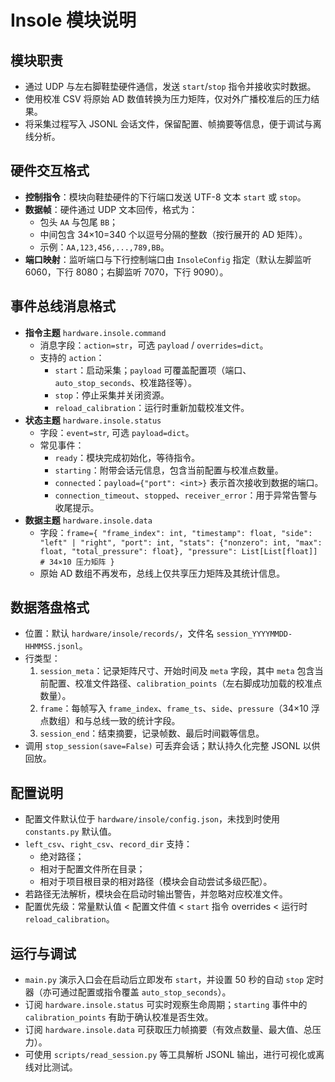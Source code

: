 # Insole 模块说明

## 模块职责
- 通过 UDP 与左右脚鞋垫硬件通信，发送 `start`/`stop` 指令并接收实时数据。
- 使用校准 CSV 将原始 AD 数值转换为压力矩阵，仅对外广播校准后的压力结果。
- 将采集过程写入 JSONL 会话文件，保留配置、帧摘要等信息，便于调试与离线分析。

## 硬件交互格式
- **控制指令**：模块向鞋垫硬件的下行端口发送 UTF-8 文本 `start` 或 `stop`。
- **数据帧**：硬件通过 UDP 文本回传，格式为：
  - 包头 `AA` 与包尾 `BB`；
  - 中间包含 34×10=340 个以逗号分隔的整数（按行展开的 AD 矩阵）。
  - 示例：`AA,123,456,...,789,BB`。
- **端口映射**：监听端口与下行控制端口由 `InsoleConfig` 指定（默认左脚监听 6060，下行 8080；右脚监听 7070，下行 9090）。

## 事件总线消息格式
- **指令主题** `hardware.insole.command`
  - 消息字段：`action=str`，可选 `payload` / `overrides=dict`。
  - 支持的 `action`：
    - `start`：启动采集；`payload` 可覆盖配置项（端口、`auto_stop_seconds`、校准路径等）。
    - `stop`：停止采集并关闭资源。
    - `reload_calibration`：运行时重新加载校准文件。
- **状态主题** `hardware.insole.status`
  - 字段：`event=str`, 可选 `payload=dict`。
  - 常见事件：
    - `ready`：模块完成初始化，等待指令。
    - `starting`：附带会话元信息，包含当前配置与校准点数量。
    - `connected`：`payload={"port": <int>}` 表示首次接收到数据的端口。
    - `connection_timeout`、`stopped`、`receiver_error`：用于异常告警与收尾提示。
- **数据主题** `hardware.insole.data`
  - 字段：`frame={
      "frame_index": int,
      "timestamp": float,
      "side": "left" | "right",
      "port": int,
      "stats": {"nonzero": int, "max": float, "total_pressure": float},
      "pressure": List[List[float]]  # 34×10 压力矩阵
    }`
  - 原始 AD 数组不再发布，总线上仅共享压力矩阵及其统计信息。

## 数据落盘格式
- 位置：默认 `hardware/insole/records/`，文件名 `session_YYYYMMDD-HHMMSS.jsonl`。
- 行类型：
  1. `session_meta`：记录矩阵尺寸、开始时间及 `meta` 字段，其中 `meta` 包含当前配置、校准文件路径、`calibration_points`（左右脚成功加载的校准点数量）。
  2. `frame`：每帧写入 `frame_index`、`frame_ts`、`side`、`pressure`（34×10 浮点数组）和与总线一致的统计字段。
  3. `session_end`：结束摘要，记录帧数、最后时间戳等信息。
- 调用 `stop_session(save=False)` 可丢弃会话；默认持久化完整 JSONL 以供回放。

## 配置说明
- 配置文件默认位于 `hardware/insole/config.json`，未找到时使用 `constants.py` 默认值。
- `left_csv`、`right_csv`、`record_dir` 支持：
  - 绝对路径；
  - 相对于配置文件所在目录；
  - 相对于项目根目录的相对路径（模块会自动尝试多级匹配）。
- 若路径无法解析，模块会在启动时输出警告，并忽略对应校准文件。
- 配置优先级：常量默认值 < 配置文件值 < `start` 指令 overrides < 运行时 `reload_calibration`。

## 运行与调试
- `main.py` 演示入口会在启动后立即发布 `start`，并设置 50 秒的自动 `stop` 定时器（亦可通过配置或指令覆盖 `auto_stop_seconds`）。
- 订阅 `hardware.insole.status` 可实时观察生命周期；`starting` 事件中的 `calibration_points` 有助于确认校准是否生效。
- 订阅 `hardware.insole.data` 可获取压力帧摘要（有效点数量、最大值、总压力）。
- 可使用 `scripts/read_session.py` 等工具解析 JSONL 输出，进行可视化或离线对比测试。
